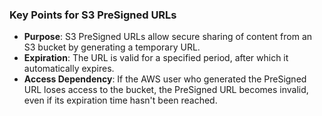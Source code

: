 ### Key Points for S3 PreSigned URLs

- **Purpose**: S3 PreSigned URLs allow secure sharing of content from an S3 bucket by generating a temporary URL.
- **Expiration**: The URL is valid for a specified period, after which it automatically expires.
- **Access Dependency**: If the AWS user who generated the PreSigned URL loses access to the bucket, the PreSigned URL becomes invalid, even if its expiration time hasn't been reached.

